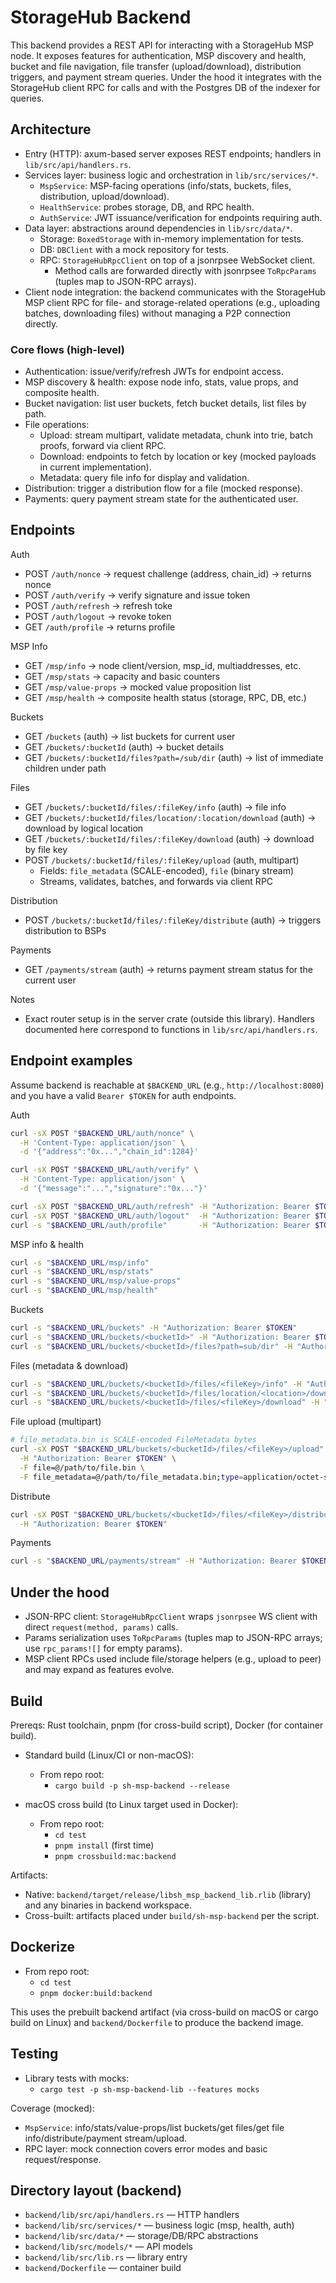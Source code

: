 # StorageHub Backend

This backend provides a REST API for interacting with a StorageHub MSP node. It exposes features for authentication, MSP discovery and health, bucket and file navigation, file transfer (upload/download), distribution triggers, and payment stream queries. Under the hood it integrates with the StorageHub client RPC for calls and with the Postgres DB of the indexer for queries.

## Architecture

- Entry (HTTP): axum-based server exposes REST endpoints; handlers in `lib/src/api/handlers.rs`.
- Services layer: business logic and orchestration in `lib/src/services/*`.
  - `MspService`: MSP-facing operations (info/stats, buckets, files, distribution, upload/download).
  - `HealthService`: probes storage, DB, and RPC health.
  - `AuthService`: JWT issuance/verification for endpoints requiring auth.
- Data layer: abstractions around dependencies in `lib/src/data/*`.
  - Storage: `BoxedStorage` with in-memory implementation for tests.
  - DB: `DBClient` with a mock repository for tests.
  - RPC: `StorageHubRpcClient` on top of a jsonrpsee WebSocket client.
    - Method calls are forwarded directly with jsonrpsee `ToRpcParams` (tuples map to JSON-RPC arrays).
- Client node integration: the backend communicates with the StorageHub MSP client RPC for file- and storage-related operations (e.g., uploading batches, downloading files) without managing a P2P connection directly.

### Core flows (high-level)

- Authentication: issue/verify/refresh JWTs for endpoint access.
- MSP discovery & health: expose node info, stats, value props, and composite health.
- Bucket navigation: list user buckets, fetch bucket details, list files by path.
- File operations:
  - Upload: stream multipart, validate metadata, chunk into trie, batch proofs, forward via client RPC.
  - Download: endpoints to fetch by location or key (mocked payloads in current implementation).
  - Metadata: query file info for display and validation.
- Distribution: trigger a distribution flow for a file (mocked response).
- Payments: query payment stream state for the authenticated user.

## Endpoints

Auth

- POST `/auth/nonce` -> request challenge (address, chain_id) -> returns nonce
- POST `/auth/verify` -> verify signature and issue token
- POST `/auth/refresh` -> refresh toke
- POST `/auth/logout` -> revoke token
- GET `/auth/profile` -> returns profile

MSP Info

- GET `/msp/info` -> node client/version, msp_id, multiaddresses, etc.
- GET `/msp/stats` -> capacity and basic counters
- GET `/msp/value-props` -> mocked value proposition list
- GET `/msp/health` -> composite health status (storage, RPC, DB, etc.)

Buckets

- GET `/buckets` (auth) -> list buckets for current user
- GET `/buckets/:bucketId` (auth) -> bucket details
- GET `/buckets/:bucketId/files?path=/sub/dir` (auth) -> list of immediate children under path

Files

- GET `/buckets/:bucketId/files/:fileKey/info` (auth) -> file info
- GET `/buckets/:bucketId/files/location/:location/download` (auth) -> download by logical location
- GET `/buckets/:bucketId/files/:fileKey/download` (auth) -> download by file key
- POST `/buckets/:bucketId/files/:fileKey/upload` (auth, multipart)
  - Fields: `file_metadata` (SCALE-encoded), `file` (binary stream)
  - Streams, validates, batches, and forwards via client RPC

Distribution

- POST `/buckets/:bucketId/files/:fileKey/distribute` (auth) -> triggers distribution to BSPs

Payments

- GET `/payments/stream` (auth) -> returns payment stream status for the current user

Notes

- Exact router setup is in the server crate (outside this library). Handlers documented here correspond to functions in `lib/src/api/handlers.rs`.

## Endpoint examples

Assume backend is reachable at `$BACKEND_URL` (e.g., `http://localhost:8080`) and you have a valid `Bearer $TOKEN` for auth endpoints.

Auth

```bash
curl -sX POST "$BACKEND_URL/auth/nonce" \
  -H 'Content-Type: application/json' \
  -d '{"address":"0x...","chain_id":1284}'

curl -sX POST "$BACKEND_URL/auth/verify" \
  -H 'Content-Type: application/json' \
  -d '{"message":"...","signature":"0x..."}'

curl -sX POST "$BACKEND_URL/auth/refresh" -H "Authorization: Bearer $TOKEN"
curl -sX POST "$BACKEND_URL/auth/logout"  -H "Authorization: Bearer $TOKEN"
curl -s "$BACKEND_URL/auth/profile"       -H "Authorization: Bearer $TOKEN"
```

MSP info & health

```bash
curl -s "$BACKEND_URL/msp/info"
curl -s "$BACKEND_URL/msp/stats"
curl -s "$BACKEND_URL/msp/value-props"
curl -s "$BACKEND_URL/msp/health"
```

Buckets

```bash
curl -s "$BACKEND_URL/buckets" -H "Authorization: Bearer $TOKEN"
curl -s "$BACKEND_URL/buckets/<bucketId>" -H "Authorization: Bearer $TOKEN"
curl -s "$BACKEND_URL/buckets/<bucketId>/files?path=sub/dir" -H "Authorization: Bearer $TOKEN"
```

Files (metadata & download)

```bash
curl -s "$BACKEND_URL/buckets/<bucketId>/files/<fileKey>/info" -H "Authorization: Bearer $TOKEN"
curl -s "$BACKEND_URL/buckets/<bucketId>/files/location/<location>/download" -H "Authorization: Bearer $TOKEN" -o out.bin
curl -s "$BACKEND_URL/buckets/<bucketId>/files/<fileKey>/download" -H "Authorization: Bearer $TOKEN" -o out.bin
```

File upload (multipart)

```bash
# file_metadata.bin is SCALE-encoded FileMetadata bytes
curl -sX POST "$BACKEND_URL/buckets/<bucketId>/files/<fileKey>/upload" \
  -H "Authorization: Bearer $TOKEN" \
  -F file=@/path/to/file.bin \
  -F file_metadata=@/path/to/file_metadata.bin;type=application/octet-stream
```

Distribute

```bash
curl -sX POST "$BACKEND_URL/buckets/<bucketId>/files/<fileKey>/distribute" \
  -H "Authorization: Bearer $TOKEN"
```

Payments

```bash
curl -s "$BACKEND_URL/payments/stream" -H "Authorization: Bearer $TOKEN"
```

## Under the hood

- JSON-RPC client: `StorageHubRpcClient` wraps `jsonrpsee` WS client with direct `request(method, params)` calls.
- Params serialization uses `ToRpcParams` (tuples map to JSON-RPC arrays; use `rpc_params![]` for empty params).
- MSP client RPCs used include file/storage helpers (e.g., upload to peer) and may expand as features evolve.

## Build

Prereqs: Rust toolchain, pnpm (for cross-build script), Docker (for container build).

- Standard build (Linux/CI or non-macOS):
  - From repo root:
    - `cargo build -p sh-msp-backend --release`

- macOS cross build (to Linux target used in Docker):
  - From repo root:
    - `cd test`
    - `pnpm install` (first time)
    - `pnpm crossbuild:mac:backend`

Artifacts:

- Native: `backend/target/release/libsh_msp_backend_lib.rlib` (library) and any binaries in backend workspace.
- Cross-built: artifacts placed under `build/sh-msp-backend` per the script.

## Dockerize

- From repo root:
  - `cd test`
  - `pnpm docker:build:backend`

This uses the prebuilt backend artifact (via cross-build on macOS or cargo build on Linux) and `backend/Dockerfile` to produce the backend image.

## Testing

- Library tests with mocks:
  - `cargo test -p sh-msp-backend-lib --features mocks`

Coverage (mocked):

- `MspService`: info/stats/value-props/list buckets/get files/get file info/distribute/payment stream/upload.
- RPC layer: mock connection covers error modes and basic request/response.

## Directory layout (backend)

- `backend/lib/src/api/handlers.rs` — HTTP handlers
- `backend/lib/src/services/*` — business logic (msp, health, auth)
- `backend/lib/src/data/*` — storage/DB/RPC abstractions
- `backend/lib/src/models/*` — API models
- `backend/lib/src/lib.rs` — library entry
- `backend/Dockerfile` — container build
